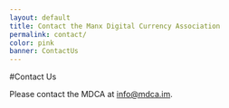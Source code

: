 ```yaml
---
layout: default
title: Contact the Manx Digital Currency Association
permalink: contact/
color: pink
banner: ContactUs
---
```


#Contact Us

Please contact the MDCA at info@mdca.im.